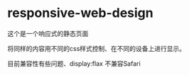 responsive-web-design
=====================

这个是一个响应式的静态页面

将同样的内容用不同的css样式控制、在不同的设备上进行显示。

目前兼容性有些问题、display:flax 不兼容Safari
